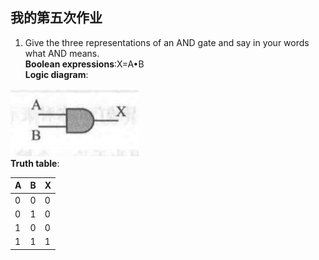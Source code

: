 ## 我的第五次作业
1) Give the three representations of an AND gate and say in your
words what AND means.
<br/>**Boolean expressions**:X=A•B
<br/>**Logic diagram**:

![](images\hw05\1.PNG)
<br/>**Truth table**:

| A            |   B               |  X    |
|:-------------|:------------------|:------|
| 0         | 0 | 0  |
| 0 | 1   | 0  |
| 1  | 0  | 0   |
| 1  | 1 | 1  |


